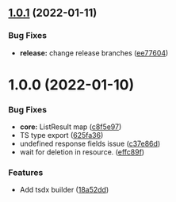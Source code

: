 ## [1.0.1](https://github.com/commercelayer/commercelayer-sdk/compare/v1.0.0...v1.0.1) (2022-01-11)


### Bug Fixes

* **release:** change release branches ([ee77604](https://github.com/commercelayer/commercelayer-sdk/commit/ee77604944235dc0d64c4cf2701f7eee9270b9c5))

# 1.0.0 (2022-01-10)


### Bug Fixes

* **core:** ListResult map ([c8f5e97](https://github.com/commercelayer/commercelayer-sdk/commit/c8f5e97cdd94d2d0191ab24de8b46be976452fd6))
* TS type export ([625fa36](https://github.com/commercelayer/commercelayer-sdk/commit/625fa36d6e020c8e4790c26dd85a487f407c086a))
* undefined response fields issue ([c37e86d](https://github.com/commercelayer/commercelayer-sdk/commit/c37e86dc39df39a921c6b9e73b6ddc12b078e1b7))
* wait for deletion in resource. ([effc89f](https://github.com/commercelayer/commercelayer-sdk/commit/effc89f0f4fd371f9b53c73f954983fc549dfeab))


### Features

* Add tsdx builder ([18a52dd](https://github.com/commercelayer/commercelayer-sdk/commit/18a52dd1378437b6f94890e5866ca277a926800a))
